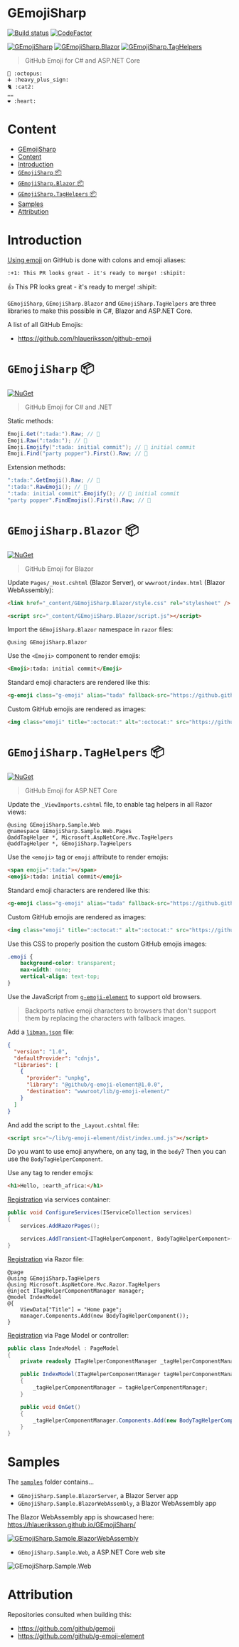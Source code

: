 # GEmojiSharp

[![Build status](https://github.com/hlaueriksson/GEmojiSharp/workflows/build/badge.svg)](https://github.com/hlaueriksson/GEmojiSharp/actions?query=workflow%3Abuild)
[![CodeFactor](https://www.codefactor.io/repository/github/hlaueriksson/gemojisharp/badge)](https://www.codefactor.io/repository/github/hlaueriksson/gemojisharp)

[![GEmojiSharp](https://img.shields.io/nuget/v/GEmojiSharp.svg?label=GEmojiSharp)](https://www.nuget.org/packages/GEmojiSharp)
[![GEmojiSharp.Blazor](https://img.shields.io/nuget/v/GEmojiSharp.Blazor.svg?label=GEmojiSharp.Blazor)](https://www.nuget.org/packages/GEmojiSharp.Blazor)
[![GEmojiSharp.TagHelpers](https://img.shields.io/nuget/v/GEmojiSharp.TagHelpers.svg?label=GEmojiSharp.TagHelpers)](https://www.nuget.org/packages/GEmojiSharp.TagHelpers)

> GitHub Emoji for C# and ASP.NET Core

```
🐙 :octopus:
➕ :heavy_plus_sign:
🐈 :cat2:
⩵
❤️ :heart:
```

# Content

- [GEmojiSharp](#gemojisharp)
- [Content](#content)
- [Introduction](#introduction)
- [`GEmojiSharp` 📦](#gemojisharp-)
- [`GEmojiSharp.Blazor` 📦](#gemojisharpblazor-)
- [`GEmojiSharp.TagHelpers` 📦](#gemojisharptaghelpers-)
- [Samples](#samples)
- [Attribution](#attribution)

# Introduction

[Using emoji](https://help.github.com/en/articles/basic-writing-and-formatting-syntax#using-emoji) on GitHub is done with colons and emoji aliases:

`:+1: This PR looks great - it's ready to merge! :shipit:`

:+1: This PR looks great - it's ready to merge! :shipit:

`GEmojiSharp`, `GEmojiSharp.Blazor` and `GEmojiSharp.TagHelpers` are three libraries to make this possible in C#, Blazor and ASP.NET Core.

A list of all GitHub Emojis:

* https://github.com/hlaueriksson/github-emoji

# `GEmojiSharp` 📦

[![NuGet](https://buildstats.info/nuget/GEmojiSharp)](https://www.nuget.org/packages/GEmojiSharp/)

> GitHub Emoji for C# and .NET

Static methods:

```csharp
Emoji.Get(":tada:").Raw; // 🎉
Emoji.Raw(":tada:"); // 🎉
Emoji.Emojify(":tada: initial commit"); // 🎉 initial commit
Emoji.Find("party popper").First().Raw; // 🎉
```

Extension methods:

```csharp
":tada:".GetEmoji().Raw; // 🎉
":tada:".RawEmoji(); // 🎉
":tada: initial commit".Emojify(); // 🎉 initial commit
"party popper".FindEmojis().First().Raw; // 🎉
```

# `GEmojiSharp.Blazor` 📦

[![NuGet](https://buildstats.info/nuget/GEmojiSharp.Blazor)](https://www.nuget.org/packages/GEmojiSharp.Blazor/)

> GitHub Emoji for Blazor

Update `Pages/_Host.cshtml` (Blazor Server), or `wwwroot/index.html` (Blazor WebAssembly):

```html
<link href="_content/GEmojiSharp.Blazor/style.css" rel="stylesheet" />
```

```html
<script src="_content/GEmojiSharp.Blazor/script.js"></script>
```

Import the `GEmojiSharp.Blazor` namespace in `razor` files:

```cshtml
@using GEmojiSharp.Blazor
```

Use the `<Emoji>` component to render emojis:

```html
<Emoji>:tada: initial commit</Emoji>
```

Standard emoji characters are rendered like this:

```html
<g-emoji class="g-emoji" alias="tada" fallback-src="https://github.githubassets.com/images/icons/emoji/unicode/1f389.png">🎉</g-emoji>
```

Custom GitHub emojis are rendered as images:

```html
<img class="emoji" title=":octocat:" alt=":octocat:" src="https://github.githubassets.com/images/icons/emoji/octocat.png" height="20" width="20" align="absmiddle">
```

# `GEmojiSharp.TagHelpers` 📦

[![NuGet](https://buildstats.info/nuget/GEmojiSharp.TagHelpers)](https://www.nuget.org/packages/GEmojiSharp.TagHelpers/)

> GitHub Emoji for ASP.NET Core

Update the `_ViewImports.cshtml` file, to enable tag helpers in all Razor views:

```cshtml
@using GEmojiSharp.Sample.Web
@namespace GEmojiSharp.Sample.Web.Pages
@addTagHelper *, Microsoft.AspNetCore.Mvc.TagHelpers
@addTagHelper *, GEmojiSharp.TagHelpers
```

Use the `<emoji>` tag or `emoji` attribute to render emojis:

```html
<span emoji=":tada:"></span>
<emoji>:tada: initial commit</emoji>
```

Standard emoji characters are rendered like this:

```html
<g-emoji class="g-emoji" alias="tada" fallback-src="https://github.githubassets.com/images/icons/emoji/unicode/1f389.png">🎉</g-emoji>
```

Custom GitHub emojis are rendered as images:

```html
<img class="emoji" title=":octocat:" alt=":octocat:" src="https://github.githubassets.com/images/icons/emoji/octocat.png" height="20" width="20" align="absmiddle">
```

Use this CSS to properly position the custom GitHub emojis images:

```css
.emoji {
    background-color: transparent;
    max-width: none;
    vertical-align: text-top;
}
```

Use the JavaScript from [`g-emoji-element`](https://github.com/github/g-emoji-element) to support old browsers.

> Backports native emoji characters to browsers that don't support them by replacing the characters with fallback images.

Add a [`libman.json`](https://docs.microsoft.com/en-us/aspnet/core/client-side/libman/libman-vs?view=aspnetcore-2.2) file:

```json
{
  "version": "1.0",
  "defaultProvider": "cdnjs",
  "libraries": [
    {
      "provider": "unpkg",
      "library": "@github/g-emoji-element@1.0.0",
      "destination": "wwwroot/lib/g-emoji-element/"
    }
  ]
}
```

And add the script to the `_Layout.cshtml` file:

```html
<script src="~/lib/g-emoji-element/dist/index.umd.js"></script>
```

Do you want to use emoji anywhere, on any tag, in the `body`? Then you can use the `BodyTagHelperComponent`.

Use any tag to render emojis:

```html
<h1>Hello, :earth_africa:</h1>
```

[Registration](https://docs.microsoft.com/en-us/aspnet/core/mvc/views/tag-helpers/th-components?view=aspnetcore-2.2#registration-via-services-container) via services container:

```cs
public void ConfigureServices(IServiceCollection services)
{
    services.AddRazorPages();

    services.AddTransient<ITagHelperComponent, BodyTagHelperComponent>();
}
```

[Registration](https://docs.microsoft.com/en-us/aspnet/core/mvc/views/tag-helpers/th-components?view=aspnetcore-2.2#registration-via-razor-file) via Razor file:

```cshtml
@page
@using GEmojiSharp.TagHelpers
@using Microsoft.AspNetCore.Mvc.Razor.TagHelpers
@inject ITagHelperComponentManager manager;
@model IndexModel
@{
    ViewData["Title"] = "Home page";
    manager.Components.Add(new BodyTagHelperComponent());
}
```

[Registration](https://docs.microsoft.com/en-us/aspnet/core/mvc/views/tag-helpers/th-components?view=aspnetcore-2.2#registration-via-page-model-or-controller) via Page Model or controller:

```cs
public class IndexModel : PageModel
{
    private readonly ITagHelperComponentManager _tagHelperComponentManager;

    public IndexModel(ITagHelperComponentManager tagHelperComponentManager)
    {
        _tagHelperComponentManager = tagHelperComponentManager;
    }

    public void OnGet()
    {
        _tagHelperComponentManager.Components.Add(new BodyTagHelperComponent());
    }
}
```

# Samples

The [`samples`](/samples) folder contains...

* `GEmojiSharp.Sample.BlazorServer`, a Blazor Server app
* `GEmojiSharp.Sample.BlazorWebAssembly`, a Blazor WebAssembly app

The Blazor WebAssembly app is showcased here: https://hlaueriksson.github.io/GEmojiSharp/

[![GEmojiSharp.Sample.BlazorWebAssembly](GEmojiSharp.Sample.BlazorWebAssembly.png)](https://hlaueriksson.github.io/GEmojiSharp/)

* `GEmojiSharp.Sample.Web`, a ASP.NET Core web site

![GEmojiSharp.Sample.Web](GEmojiSharp.Sample.Web.png)

# Attribution

Repositories consulted when building this:

* https://github.com/github/gemoji
* https://github.com/github/g-emoji-element
